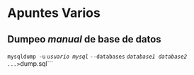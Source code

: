 # Apuntes Varios

## Dumpeo *manual* de base de datos
```mysqldump -u``` *```usuario mysql```* ```--databases``` *```database1 database2 ...```*``` > ```dump.sql```

